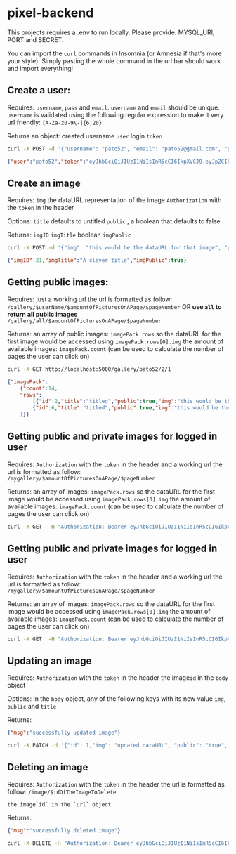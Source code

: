# pixel-backend

This projects requires a .env to run locally.
Please provide:
MYSQL_URI, PORT and SECRET.


You can import the `curl` commands in Insomnia (or Amnesia if that's more your style). Simply pasting the whole command in the url bar should work and import everything!


## Create a user:

Requires:
    `username`, `pass` and `email`.
    `username` and `email` should be unique.
    `username` is validated using the following regular expression to make it very url friendly:
    `[A-Za-z0-9\-]{6,20}`

Returns an object:
    created username `user`
    login `token`

```bash
curl -X POST -d '{"username": "pato52", "email": "pato52@gmail.com", "pass": "test123"}'  -H 'Content-Type: application/json' http://localhost:5000/user
```

```json
{"user":"pato52","token":"eyJhbGciOiJIUzI1NiIsInR5cCI6IkpXVCJ9.eyJpZCI6OSwiaWF0IjoxNjQ4MjU5MjQ4fQ.KdDhHjJCjRP7Yrf-2ELbCSS6k1PY2JBpbKPZtBhm2NQ"}
```

## Create an image

Requires:
    `img` the dataURL representation of the image
    `Authorization` with the `token` in the header

Options:
    `title` defaults to untitled
    `public` , a boolean that defaults to false

Returns:
    `imgID`
    `imgTitle`
    boolean `imgPublic`

```bash
curl -X POST -d '{"img": "this would be the dataURL for that image", "public": "true", "title": "A clever title"}' -H 'Content-Type: application/json' -H "Authorization: Bearer eyJhbGciOiJIUzI1NiIsInR5cCI6IkpXVCJ9.eyJpZCI6NywiaWF0IjoxNjQ4MTY1ODIwfQ.7Ziwfcv5pM4_VFT8tq4f8d0zzygvXCh8VS7XbJ5pcb0" http://localhost:5000/image
```
```json
{"imgID":21,"imgTitle":"A clever title","imgPublic":true}
```


## Getting public images:

Requires:
    just a working url
    the url is formatted as follow:
    `/gallery/$userName/$amountOfPicturesOnAPage/$pageNumber`
    OR
    **use `all` to return all public images**
    `/gallery/all/$amountOfPicturesOnAPage/$pageNumber`


Returns:
    an array of public images: `imagePack.rows` so the dataURL for the first image would be accessed using `imagePack.rows[0].img`
    the amount of available images: `imagePack.count` (can be used to calculate the number of pages the user can click on)

```bash
curl -X GET http://localhost:5000/gallery/pato52/2/1
```

```json
{"imagePack":
    {"count":14,
    "rows":
        [{"id":2,"title":"titled","public":true,"img":"this would be the dataURL for that image","createdAt":"2022-03-24T23:50:44.000Z","updatedAt":"2022-03-24T23:50:44.000Z","UserId":7},
        {"id":6,"title":"titled","public":true,"img":"this would be the dataURL for that image","createdAt":"2022-03-25T23:43:02.000Z","updatedAt":"2022-03-25T23:43:02.000Z","UserId":7}
    ]}}
```


## Getting public and private images for logged in user

Requires:
    `Authorization` with the `token` in the header
    and a working url
    the url is formatted as follow:
    `/mygallery/$amountOfPicturesOnAPage/$pageNumber`

Returns:
    an array of images: `imagePack.rows` so the dataURL for the first image would be accessed using `imagePack.rows[0].img`
    the amount of available images: `imagePack.count` (can be used to calculate the number of pages the user can click on)

```bash
curl -X GET  -H "Authorization: Bearer eyJhbGciOiJIUzI1NiIsInR5cCI6IkpXVCJ9.eyJpZCI6OCwiaWF0IjoxNjQ4MjU2MTI2fQ.-Mw8HX3Yj-clm7yXLhTubAnmHkU0N9SjPieNUpyogPk" -H 'Content-Type: application/json' http://localhost:5000/mygallery/2/1
```

## Getting public and private images for logged in user

Requires:
    `Authorization` with the `token` in the header
    and a working url
    the url is formatted as follow:
    `/mygallery/$amountOfPicturesOnAPage/$pageNumber`

Returns:
    an array of images: `imagePack.rows` so the dataURL for the first image would be accessed using `imagePack.rows[0].img`
    the amount of available images: `imagePack.count` (can be used to calculate the number of pages the user can click on)

```bash
curl -X GET  -H "Authorization: Bearer eyJhbGciOiJIUzI1NiIsInR5cCI6IkpXVCJ9.eyJpZCI6OCwiaWF0IjoxNjQ4MjU2MTI2fQ.-Mw8HX3Yj-clm7yXLhTubAnmHkU0N9SjPieNUpyogPk" -H 'Content-Type: application/json' http://localhost:5000/mygallery/2/1
```

## Updating an image

Requires:
    `Authorization` with the `token` in the header
    the image`id` in the `body` object

Options:
    in the `body` object, any of the following keys with its new value `img`, `public` and `title`

Returns:
```json
{"msg":"successfully updated image"}
```

```bash
curl -X PATCH -d '{"id": 1,"img": "updated dataURL", "public": "true", "title": "A silly title"}' -H 'Content-Type: application/json' -H "Authorization: Bearer eyJhbGciOiJIUzI1NiIsInR5cCI6IkpXVCJ9.eyJpZCI6MTMsImlhdCI6MTY0ODMwNjE0MH0.ZXNRJmd7p3bpoY4nTY5m_lYWKDJmACiQGuW-J622o2Y" http://localhost:5000/image
```

## Deleting an image

Requires:
    `Authorization` with the `token` in the header
        the url is formatted as follow:
    `/image/$idOfTheImageToDelete`

    the image`id` in the `url` object

Returns:
```json
{"msg":"successfully deleted image"}
```



```bash
curl -X DELETE -H "Authorization: Bearer eyJhbGciOiJIUzI1NiIsInR5cCI6IkpXVCJ9.eyJpZCI6MTAsImlhdCI6MTY0ODMzNjQ1Nn0.QETVBCZpZAxNXGQqJKv3s5M4Tf6zy5RODFlbNuaKfl0" http://localhost:5000/image/22
```




